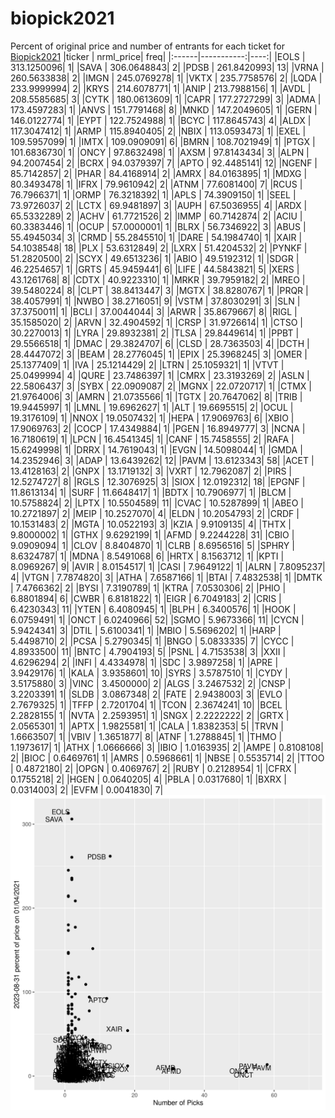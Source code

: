 # biopick2021
Percent of original price and number of entrants for each ticket for [Biopick2021](https://twitter.com/hashtag/Biopick2021)
|ticker |  nrml_price| freq|
|:------|-----------:|----:|
|EOLS   | 313.1250096|    1|
|SAVA   | 306.0648843|    2|
|PDSB   | 261.8420993|   13|
|VRNA   | 260.5633838|    2|
|IMGN   | 245.0769278|    1|
|VKTX   | 235.7758576|    2|
|LQDA   | 233.9999994|    2|
|KRYS   | 214.6078771|    1|
|ANIP   | 213.7988156|    1|
|AVDL   | 208.5585685|    3|
|CYTK   | 180.0613609|    1|
|CAPR   | 177.2727299|    3|
|ADMA   | 173.4597283|    1|
|ANVS   | 151.7791468|    8|
|MNKD   | 147.2049605|    1|
|GERN   | 146.0122774|    1|
|EYPT   | 122.7524988|    1|
|BCYC   | 117.8645743|    4|
|ALDX   | 117.3047412|    1|
|ARMP   | 115.8940405|    2|
|NBIX   | 113.0593473|    1|
|EXEL   | 109.5957099|    1|
|IMTX   | 109.0909091|    6|
|BMRN   | 108.7021949|    1|
|PTGX   | 101.6836730|    1|
|ONCY   |  97.8632498|    1|
|AXSM   |  97.8143434|    3|
|ALPN   |  94.2007454|    2|
|BCRX   |  94.0379397|    7|
|APTO   |  92.4485141|   12|
|NGENF  |  85.7142857|    2|
|PHAR   |  84.4168914|    2|
|AMRX   |  84.0163895|    1|
|MDXG   |  80.3493478|    1|
|IFRX   |  79.9610942|    2|
|ATNM   |  77.6081400|    7|
|RCUS   |  76.7966371|    1|
|ORMP   |  76.3218392|    1|
|APLS   |  74.3909150|    1|
|SEEL   |  73.9726037|    2|
|LCTX   |  69.9481897|    3|
|AUPH   |  67.5036955|    4|
|ARDX   |  65.5332289|    2|
|ACHV   |  61.7721526|    2|
|IMMP   |  60.7142874|    2|
|ACIU   |  60.3383446|    1|
|OCUP   |  57.0000001|    1|
|BLRX   |  56.7346922|    3|
|ABUS   |  55.4945034|    3|
|CRMD   |  55.2845510|    1|
|DARE   |  54.1984740|    1|
|XAIR   |  54.1038548|   18|
|PLX    |  53.6312849|    2|
|LXRX   |  51.4204532|    2|
|PYNKF  |  51.2820500|    2|
|SCYX   |  49.6513236|    1|
|ABIO   |  49.5192312|    1|
|SDGR   |  46.2254657|    1|
|GRTS   |  45.9459441|    6|
|LIFE   |  44.5843821|    5|
|XERS   |  43.1261768|    8|
|CDTX   |  40.9223310|    1|
|MRKR   |  39.7959182|    2|
|MREO   |  39.5480224|    8|
|CLPT   |  38.8413447|    3|
|MGTX   |  38.8280767|    1|
|PRQR   |  38.4057991|    1|
|NWBO   |  38.2716051|    9|
|VSTM   |  37.8030291|    3|
|SLN    |  37.3750011|    1|
|BCLI   |  37.0044044|    3|
|ARWR   |  35.8679667|    8|
|RIGL   |  35.1585020|    2|
|ARVN   |  32.4904592|    1|
|CRSP   |  31.9726614|    1|
|CTSO   |  30.2270013|    1|
|LYRA   |  29.8932381|    2|
|TLSA   |  29.8449614|    1|
|PPBT   |  29.5566518|    1|
|DMAC   |  29.3824707|    6|
|CLSD   |  28.7363503|    4|
|DCTH   |  28.4447072|    3|
|BEAM   |  28.2776045|    1|
|EPIX   |  25.3968245|    3|
|OMER   |  25.1377409|    1|
|IVA    |  25.1214429|    2|
|LTRN   |  25.1059321|    1|
|VTVT   |  25.0499994|    4|
|QURE   |  23.7486397|    1|
|CMRX   |  23.3193269|    2|
|ASLN   |  22.5806437|    3|
|SYBX   |  22.0909087|    2|
|MGNX   |  22.0720717|    1|
|CTMX   |  21.9764006|    3|
|AMRN   |  21.0735566|    1|
|TGTX   |  20.7647062|    8|
|TRIB   |  19.9445997|    1|
|LMNL   |  19.6962627|    1|
|ALT    |  19.6695515|    2|
|OCUL   |  19.3176109|    1|
|NNOX   |  19.0507432|    1|
|HEPA   |  17.9069763|    6|
|XBIO   |  17.9069763|    2|
|COCP   |  17.4349884|    1|
|PGEN   |  16.8949777|    3|
|NCNA   |  16.7180619|    1|
|LPCN   |  16.4541345|    1|
|CANF   |  15.7458555|    2|
|RAFA   |  15.6249998|    1|
|DRRX   |  14.7619043|    1|
|EVGN   |  14.5098044|    1|
|GMDA   |  14.2352946|    3|
|ADAP   |  13.6439262|   12|
|PAVM   |  13.6123343|   58|
|ACET   |  13.4128163|    2|
|GNPX   |  13.1719132|    3|
|VXRT   |  12.7962087|    2|
|PIRS   |  12.5274727|    8|
|RGLS   |  12.3076925|    3|
|SIOX   |  12.0192312|   18|
|EPGNF  |  11.8613134|    1|
|SURF   |  11.6648417|    1|
|BDTX   |  10.7906977|    1|
|BLCM   |  10.5758824|    2|
|LPTX   |  10.5504589|   11|
|CVAC   |  10.5287899|    1|
|ABEO   |  10.2721897|    2|
|MEIP   |  10.2527070|    4|
|ELDN   |  10.2054793|    2|
|CRDF   |  10.1531483|    2|
|MGTA   |  10.0522193|    3|
|KZIA   |   9.9109135|    4|
|THTX   |   9.8000002|    1|
|GTHX   |   9.6292199|    1|
|AFMD   |   9.2244228|   31|
|CBIO   |   9.0909094|    1|
|CLOV   |   8.8404870|    1|
|CLRB   |   8.6956516|    5|
|SPHRY  |   8.6324787|    1|
|MDNA   |   8.5491068|    6|
|HRTX   |   8.1563712|    1|
|KPTI   |   8.0969267|    9|
|AVIR   |   8.0154517|    1|
|CASI   |   7.9649122|    1|
|ALRN   |   7.8095237|    4|
|VTGN   |   7.7874820|    3|
|ATHA   |   7.6587166|    1|
|BTAI   |   7.4832538|    1|
|DMTK   |   7.4766362|    2|
|BYSI   |   7.3190789|    1|
|KTRA   |   7.0530306|    2|
|PHIO   |   6.8801894|    6|
|CWBR   |   6.8181822|    1|
|EIGR   |   6.7049183|    2|
|CRIS   |   6.4230343|   11|
|YTEN   |   6.4080945|    1|
|BLPH   |   6.3400576|    1|
|HOOK   |   6.0759491|    1|
|ONCT   |   6.0240966|   52|
|SGMO   |   5.9673366|   11|
|CYCN   |   5.9424341|    3|
|DTIL   |   5.6100341|    1|
|MBIO   |   5.5696202|    1|
|HARP   |   5.4498710|    2|
|PCSA   |   5.2790345|    1|
|BNGO   |   5.0833335|    7|
|CYCC   |   4.8933500|   11|
|BNTC   |   4.7904193|    5|
|PSNL   |   4.7153538|    3|
|XXII   |   4.6296294|    2|
|INFI   |   4.4334978|    1|
|SDC    |   3.9897258|    1|
|APRE   |   3.9429176|    1|
|KALA   |   3.9358601|   10|
|SYRS   |   3.5787510|    1|
|CYDY   |   3.5175880|    3|
|VINC   |   3.4500000|    2|
|ALGS   |   3.2467532|    2|
|CNSP   |   3.2203391|    1|
|SLDB   |   3.0867348|    2|
|FATE   |   2.9438003|    3|
|EVLO   |   2.7679325|    1|
|TFFP   |   2.7201704|    1|
|TCON   |   2.3674241|   10|
|BCEL   |   2.2828155|    1|
|NVTA   |   2.2593951|    1|
|SNGX   |   2.2222222|    2|
|GRTX   |   2.0565301|    1|
|APTX   |   1.9825581|    1|
|CALA   |   1.8382353|    5|
|TRVN   |   1.6663507|    1|
|VBIV   |   1.3651877|    8|
|ATNF   |   1.2788845|    1|
|THMO   |   1.1973617|    1|
|ATHX   |   1.0666666|    3|
|IBIO   |   1.0163935|    2|
|AMPE   |   0.8108108|    2|
|BIOC   |   0.6469761|    1|
|AMRS   |   0.5968661|    1|
|NBSE   |   0.5535714|    2|
|TTOO   |   0.4872180|    2|
|OPGN   |   0.4069767|    2|
|RUBY   |   0.2128954|    1|
|CFRX   |   0.1755218|    2|
|HGEN   |   0.0640205|    4|
|PBLA   |   0.0317680|    1|
|BXRX   |   0.0314003|    2|
|EVFM   |   0.0041830|    7|
![retvspicks](biopicks.png?raw=true)
